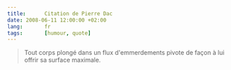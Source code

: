 ```yaml
---
title:      Citation de Pierre Dac
date: 2008-06-11 12:00:00 +02:00
lang:       fr
tags:       [humour, quote]
---
```


> Tout corps plongé dans un flux d'emmerdements pivote de façon à lui offrir sa surface maximale.
